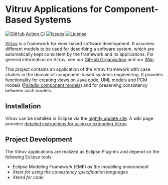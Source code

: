 # Vitruv Applications for Component-Based Systems
[![GitHub Action CI](https://github.com/vitruv-tools/Vitruv-Applications-ComponentBasedSystems/workflows/CI/badge.svg)](https://github.com/vitruv-tools/Vitruv-Applications-ComponentBasedSystems/actions?query=workflow%3ACI)
[![Issues](https://img.shields.io/github/issues/vitruv-tools/Vitruv-Applications-ComponentBasedSystems.svg)](https://github.com/vitruv-tools/Vitruv-Applications-ComponentBasedSystems/issues)
[![License](https://img.shields.io/github/license/vitruv-tools/Vitruv-Applications-ComponentBasedSystems.svg)](https://raw.githubusercontent.com/vitruv-tools/Vitruv-Applications-ComponentBasedSystems/main/LICENSE)

[Vitruv](https://vitruv.tools) is a framework for view-based software development. It assumes different models to be used for describing a software system,
which are automatically kept consistent by the framework and its applications. For general information on Vitruv, see our [GitHub Organisation](https://github.com/vitruv-tools) and our [Wiki](https://github.com/vitruv-tools/.github/wiki).

This project contains an application of the Vitruv framework with case studies in the domain of component-based systems engineering. It provides functionality for creating views on Java code, UML models and PCM models ([Palladio component models](https://github.com/palladiosimulator)) and for preserving consistency between such models.

## Installation

Vitruv can be installed in Eclipse via the [nightly update site](https://vitruv.tools/updatesite/nightly). A wiki page provides [detailed instructions for using or extending Vitruv](https://github.com/vitruv-tools/.github/wiki/Getting-Started).

## Project Development

The Vitruv applications are realized as Eclipse Plug-ins and depend on the following Eclipse tools:
- Eclipse Modeling Framework (EMF) _as the modelling environment_
- Xtext _for using the consistency specification languages_
- Xtend _for code_
